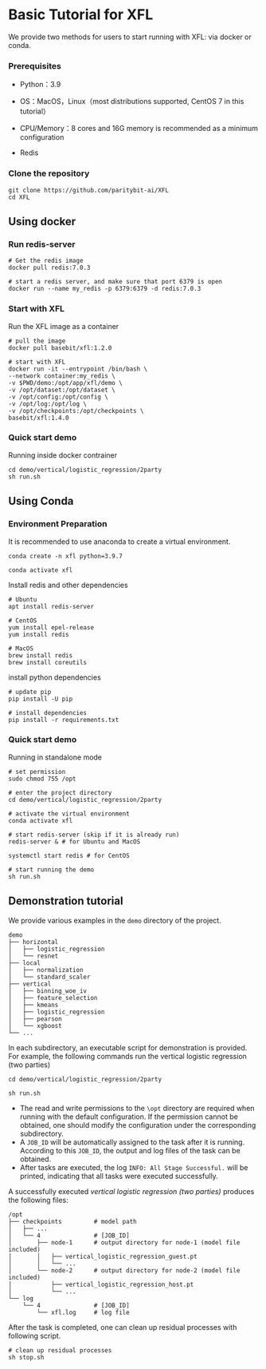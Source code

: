 # Basic Tutorial for XFL

We provide two methods for users to start running with XFL: via docker or conda.

### Prerequisites
* Python：3.9

* OS：MacOS，Linux（most distributions supported, CentOS 7 in this tutorial）

* CPU/Memory：8 cores and 16G memory is recommended as a minimum configuration

* Redis

### Clone the repository
```shell
git clone https://github.com/paritybit-ai/XFL
cd XFL
```

## Using docker

### Run redis-server
```shell
# Get the redis image
docker pull redis:7.0.3

# start a redis server, and make sure that port 6379 is open
docker run --name my_redis -p 6379:6379 -d redis:7.0.3
```

### Start with XFL
Run the XFL image as a container
```shell
# pull the image
docker pull basebit/xfl:1.2.0

# start with XFL
docker run -it --entrypoint /bin/bash \
--network container:my_redis \
-v $PWD/demo:/opt/app/xfl/demo \
-v /opt/dataset:/opt/dataset \
-v /opt/config:/opt/config \
-v /opt/log:/opt/log \
-v /opt/checkpoints:/opt/checkpoints \
basebit/xfl:1.4.0
```

### Quick start demo
Running inside docker contrainer 
```shell
cd demo/vertical/logistic_regression/2party
sh run.sh
```

## Using Conda

### Environment Preparation

It is recommended to use anaconda to create a virtual environment.

```shell
conda create -n xfl python=3.9.7

conda activate xfl
```
Install redis and other dependencies

```shell
# Ubuntu
apt install redis-server

# CentOS
yum install epel-release
yum install redis

# MacOS
brew install redis
brew install coreutils
```

install python dependencies
```shell
# update pip
pip install -U pip

# install dependencies
pip install -r requirements.txt
```

### Quick start demo

Running in standalone mode
```shell
# set permission
sudo chmod 755 /opt

# enter the project directory
cd demo/vertical/logistic_regression/2party

# activate the virtual environment
conda activate xfl

# start redis-server (skip if it is already run)
redis-server & # for Ubuntu and MacOS

systemctl start redis # for CentOS

# start running the demo
sh run.sh
```

## Demonstration tutorial

We provide various examples in the `demo` directory of the project.

```
demo
├── horizontal
│   ├── logistic_regression
│   └── resnet
├── local
│   ├── normalization
│   └── standard_scaler
├── vertical
│   ├── binning_woe_iv
│   ├── feature_selection
│   ├── kmeans
│   ├── logistic_regression
│   ├── pearson
│   └── xgboost
└── ...
```

In each subdirectory, an executable script for demonstration is provided.
For example, the following commands run the vertical logistic regression (two parties)
```
cd demo/vertical/logistic_regression/2party

sh run.sh
```

* The read and write permissions to the `\opt` directory are required when running with the default configuration. If the permission cannot be obtained, one should modify the configuration under the corresponding subdirectory.  
* A `JOB_ID` will be automatically assigned to the task after it is running. According to this `JOB_ID`, the output and log files of the task can be obtained.
* After tasks are executed, the log `INFO: All Stage Successful.` will be printed, indicating that all tasks were executed successfully.

A successfully executed *vertical logistic regression (two parties)* produces the following files:
```
/opt
├── checkpoints         # model path
│   ├── ...
│   └── 4               # [JOB_ID]
│       ├── node-1      # output directory for node-1 (model file included)
│       │   ├── vertical_logistic_regression_guest.pt
│       │   └── ...     
│       └── node-2      # output directory for node-2 (model file included)
│           ├── vertical_logistic_regression_host.pt
│           └── ...     
└── log
    └── 4               # [JOB_ID]
        └── xfl.log     # log file
```
After the task is completed, one can clean up residual processes with following script.
```shell
# clean up residual processes
sh stop.sh
```
